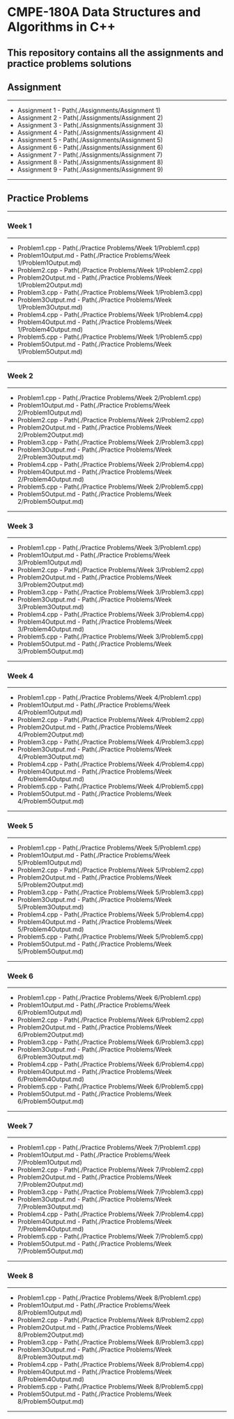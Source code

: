 # CMPE-180A Data Structures and Algorithms in C++

This repository contains all the assignments and practice problems solutions
---
## Assignment
---
- Assignment 1 - Path(./Assignments/Assignment 1)
- Assignment 2 - Path(./Assignments/Assignment 2)
- Assignment 3 - Path(./Assignments/Assignment 3)
- Assignment 4 - Path(./Assignments/Assignment 4)
- Assignment 5 - Path(./Assignments/Assignment 5)
- Assignment 6 - Path(./Assignments/Assignment 6)
- Assignment 7 - Path(./Assignments/Assignment 7)
- Assignment 8 - Path(./Assignments/Assignment 8)
- Assignment 9 - Path(./Assignments/Assignment 9)
---
## Practice Problems
---
### Week 1
---
- Problem1.cpp - Path(./Practice Problems/Week 1/Problem1.cpp)
- Problem1Output.md - Path(./Practice Problems/Week 1/Problem1Output.md)
- Problem2.cpp - Path(./Practice Problems/Week 1/Problem2.cpp)
- Problem2Output.md - Path(./Practice Problems/Week 1/Problem2Output.md) 
- Problem3.cpp - Path(./Practice Problems/Week 1/Problem3.cpp)
- Problem3Output.md - Path(./Practice Problems/Week 1/Problem3Output.md)
- Problem4.cpp - Path(./Practice Problems/Week 1/Problem4.cpp)
- Problem4Output.md - Path(./Practice Problems/Week 1/Problem4Output.md) 
- Problem5.cpp - Path(./Practice Problems/Week 1/Problem5.cpp)
- Problem5Output.md - Path(./Practice Problems/Week 1/Problem5Output.md)
---
### Week 2
---
- Problem1.cpp - Path(./Practice Problems/Week 2/Problem1.cpp)
- Problem1Output.md - Path(./Practice Problems/Week 2/Problem1Output.md)
- Problem2.cpp - Path(./Practice Problems/Week 2/Problem2.cpp)
- Problem2Output.md - Path(./Practice Problems/Week 2/Problem2Output.md) 
- Problem3.cpp - Path(./Practice Problems/Week 2/Problem3.cpp)
- Problem3Output.md - Path(./Practice Problems/Week 2/Problem3Output.md)
- Problem4.cpp - Path(./Practice Problems/Week 2/Problem4.cpp)
- Problem4Output.md - Path(./Practice Problems/Week 2/Problem4Output.md) 
- Problem5.cpp - Path(./Practice Problems/Week 2/Problem5.cpp)
- Problem5Output.md - Path(./Practice Problems/Week 2/Problem5Output.md)
---
### Week 3
---
- Problem1.cpp - Path(./Practice Problems/Week 3/Problem1.cpp)
- Problem1Output.md - Path(./Practice Problems/Week 3/Problem1Output.md)
- Problem2.cpp - Path(./Practice Problems/Week 3/Problem2.cpp)
- Problem2Output.md - Path(./Practice Problems/Week 3/Problem2Output.md)
- Problem3.cpp - Path(./Practice Problems/Week 3/Problem3.cpp)
- Problem3Output.md - Path(./Practice Problems/Week 3/Problem3Output.md)
- Problem4.cpp - Path(./Practice Problems/Week 3/Problem4.cpp)
- Problem4Output.md - Path(./Practice Problems/Week 3/Problem4Output.md) 
- Problem5.cpp - Path(./Practice Problems/Week 3/Problem5.cpp)
- Problem5Output.md - Path(./Practice Problems/Week 3/Problem5Output.md)
---
### Week 4
---
- Problem1.cpp - Path(./Practice Problems/Week 4/Problem1.cpp)
- Problem1Output.md - Path(./Practice Problems/Week 4/Problem1Output.md)
- Problem2.cpp - Path(./Practice Problems/Week 4/Problem2.cpp)
- Problem2Output.md - Path(./Practice Problems/Week 4/Problem2Output.md)
- Problem3.cpp - Path(./Practice Problems/Week 4/Problem3.cpp)
- Problem3Output.md - Path(./Practice Problems/Week 4/Problem3Output.md)
- Problem4.cpp - Path(./Practice Problems/Week 4/Problem4.cpp)
- Problem4Output.md - Path(./Practice Problems/Week 4/Problem4Output.md) 
- Problem5.cpp - Path(./Practice Problems/Week 4/Problem5.cpp)
- Problem5Output.md - Path(./Practice Problems/Week 4/Problem5Output.md)
---
### Week 5
---
- Problem1.cpp - Path(./Practice Problems/Week 5/Problem1.cpp)
- Problem1Output.md - Path(./Practice Problems/Week 5/Problem1Output.md)
- Problem2.cpp - Path(./Practice Problems/Week 5/Problem2.cpp)
- Problem2Output.md - Path(./Practice Problems/Week 5/Problem2Output.md)
- Problem3.cpp - Path(./Practice Problems/Week 5/Problem3.cpp)
- Problem3Output.md - Path(./Practice Problems/Week 5/Problem3Output.md)
- Problem4.cpp - Path(./Practice Problems/Week 5/Problem4.cpp)
- Problem4Output.md - Path(./Practice Problems/Week 5/Problem4Output.md) 
- Problem5.cpp - Path(./Practice Problems/Week 5/Problem5.cpp)
- Problem5Output.md - Path(./Practice Problems/Week 5/Problem5Output.md)
---
### Week 6
---
- Problem1.cpp - Path(./Practice Problems/Week 6/Problem1.cpp)
- Problem1Output.md - Path(./Practice Problems/Week 6/Problem1Output.md)
- Problem2.cpp - Path(./Practice Problems/Week 6/Problem2.cpp)
- Problem2Output.md - Path(./Practice Problems/Week 6/Problem2Output.md)
- Problem3.cpp - Path(./Practice Problems/Week 6/Problem3.cpp)
- Problem3Output.md - Path(./Practice Problems/Week 6/Problem3Output.md)
- Problem4.cpp - Path(./Practice Problems/Week 6/Problem4.cpp)
- Problem4Output.md - Path(./Practice Problems/Week 6/Problem4Output.md) 
- Problem5.cpp - Path(./Practice Problems/Week 6/Problem5.cpp)
- Problem5Output.md - Path(./Practice Problems/Week 6/Problem5Output.md)
---
### Week 7
---
- Problem1.cpp - Path(./Practice Problems/Week 7/Problem1.cpp)
- Problem1Output.md - Path(./Practice Problems/Week 7/Problem1Output.md)
- Problem2.cpp - Path(./Practice Problems/Week 7/Problem2.cpp)
- Problem2Output.md - Path(./Practice Problems/Week 7/Problem2Output.md)
- Problem3.cpp - Path(./Practice Problems/Week 7/Problem3.cpp)
- Problem3Output.md - Path(./Practice Problems/Week 7/Problem3Output.md)
- Problem4.cpp - Path(./Practice Problems/Week 7/Problem4.cpp)
- Problem4Output.md - Path(./Practice Problems/Week 7/Problem4Output.md) 
- Problem5.cpp - Path(./Practice Problems/Week 7/Problem5.cpp)
- Problem5Output.md - Path(./Practice Problems/Week 7/Problem5Output.md)
---
### Week 8
---
- Problem1.cpp - Path(./Practice Problems/Week 8/Problem1.cpp)
- Problem1Output.md - Path(./Practice Problems/Week 8/Problem1Output.md)
- Problem2.cpp - Path(./Practice Problems/Week 8/Problem2.cpp)
- Problem2Output.md - Path(./Practice Problems/Week 8/Problem2Output.md)
- Problem3.cpp - Path(./Practice Problems/Week 8/Problem3.cpp)
- Problem3Output.md - Path(./Practice Problems/Week 8/Problem3Output.md)
- Problem4.cpp - Path(./Practice Problems/Week 8/Problem4.cpp)
- Problem4Output.md - Path(./Practice Problems/Week 8/Problem4Output.md) 
- Problem5.cpp - Path(./Practice Problems/Week 8/Problem5.cpp)
- Problem5Output.md - Path(./Practice Problems/Week 8/Problem5Output.md)
---
